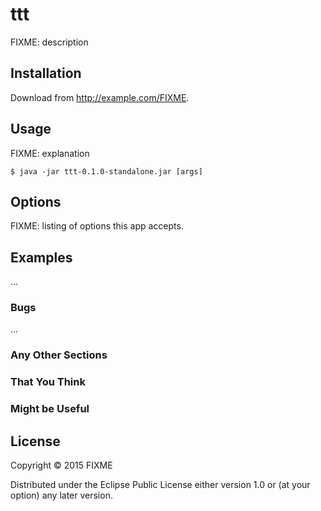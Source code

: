 # ttt

FIXME: description

## Installation

Download from http://example.com/FIXME.

## Usage

FIXME: explanation

    $ java -jar ttt-0.1.0-standalone.jar [args]

## Options

FIXME: listing of options this app accepts.

## Examples

...

### Bugs

...

### Any Other Sections
### That You Think
### Might be Useful

## License

Copyright © 2015 FIXME

Distributed under the Eclipse Public License either version 1.0 or (at
your option) any later version.

